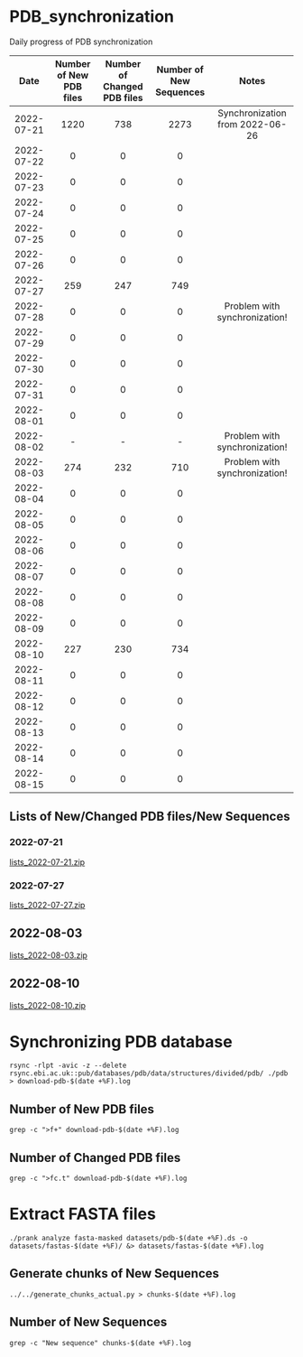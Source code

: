 # PDB_synchronization
Daily progress of PDB synchronization

|    Date    | Number of New PDB files | Number of Changed PDB files | Number of New Sequences |                       Notes                      |
|:----------:|:-----------------------:|:---------------------------:|:-----------------------:|:------------------------------------------------:|
| 2022-07-21 |           1220          |             738             |           2273          |     Synchronization from 2022-06-26              |
| 2022-07-22 |            0            |              0              |            0            |                                                  |
| 2022-07-23 |            0            |              0              |            0            |                                                  |
| 2022-07-24 |            0            |              0              |            0            |                                                  |
| 2022-07-25 |            0            |              0              |            0            |                                                  |
| 2022-07-26 |            0            |              0              |            0            |                                                  |
| 2022-07-27 |           259           |             247             |           749           |                                                  |
| 2022-07-28 |            0            |              0              |            0            |           Problem with synchronization!          |
| 2022-07-29 |            0            |              0              |            0            |                                                  |
| 2022-07-30 |            0            |              0              |            0            |                                                  |
| 2022-07-31 |            0            |              0              |            0            |                                                  |
| 2022-08-01 |            0            |              0              |            0            |                                                  |
| 2022-08-02 |            -            |              -              |            -            |           Problem with synchronization!          |
| 2022-08-03 |           274           |             232             |           710           |           Problem with synchronization!          |
| 2022-08-04 |            0            |              0              |            0            |                                                  |
| 2022-08-05 |            0            |              0              |            0            |                                                  |
| 2022-08-06 |            0            |              0              |            0            |                                                  |
| 2022-08-07 |            0            |              0              |            0            |                                                  |
| 2022-08-08 |            0            |              0              |            0            |                                                  |
| 2022-08-09 |            0            |              0              |            0            |                                                  |
| 2022-08-10 |           227           |             230             |           734           |                                                  |
| 2022-08-11 |            0            |              0              |            0            |                                                  |
| 2022-08-12 |            0            |              0              |            0            |                                                  |
| 2022-08-13 |            0            |              0              |            0            |                                                  |
| 2022-08-14 |            0            |              0              |            0            |                                                  |
| 2022-08-15 |            0            |              0              |            0            |                                                  |

## Lists of New/Changed PDB files/New Sequences

### 2022-07-21

[lists_2022-07-21.zip](https://github.com/AndreaSoltes/PDB_synchronization/files/9257025/lists_2022-07-21.zip)

### 2022-07-27

[lists_2022-07-27.zip](https://github.com/AndreaSoltes/PDB_synchronization/files/9257029/lists_2022-07-27.zip)

## 2022-08-03

[lists_2022-08-03.zip](https://github.com/AndreaSoltes/PDB_synchronization/files/9257035/lists_2022-08-03.zip)

## 2022-08-10

[lists_2022-08-10.zip](https://github.com/AndreaSoltes/PDB_synchronization/files/9299993/lists_2022-08-10.zip)

# Synchronizing PDB database

`rsync -rlpt -avic -z --delete rsync.ebi.ac.uk::pub/databases/pdb/data/structures/divided/pdb/ ./pdb > download-pdb-$(date +%F).log`

## Number of New PDB files

`grep -c ">f+" download-pdb-$(date +%F).log`

## Number of Changed PDB files

`grep -c ">fc.t" download-pdb-$(date +%F).log`

# Extract FASTA files

`./prank analyze fasta-masked datasets/pdb-$(date +%F).ds -o datasets/fastas-$(date +%F)/ &> datasets/fastas-$(date +%F).log`

## Generate chunks of New Sequences

`../../generate_chunks_actual.py > chunks-$(date +%F).log`

## Number of New Sequences

`grep -c "New sequence" chunks-$(date +%F).log`

